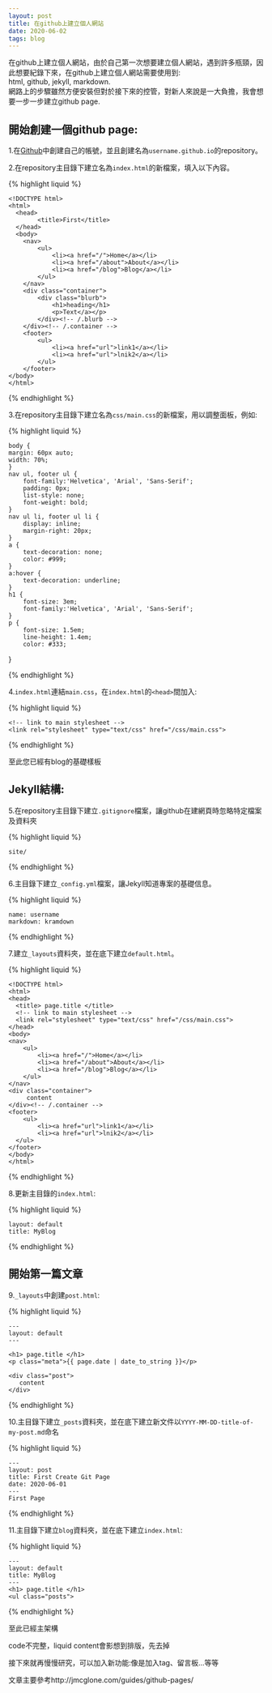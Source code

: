 ```yaml
---
layout: post
title: 在github上建立個人網站
date: 2020-06-02
tags: blog
---
```


在github上建立個人網站，由於自己第一次想要建立個人網站，遇到許多瓶頸，因此想要紀錄下來，在github上建立個人網站需要使用到:  
html, github, jekyll, markdown.  
網路上的步驟雖然方便安裝但對於接下來的控管，對新人來說是一大負擔，我會想要一步一步建立github page.

開始創建一個github page:
---

1.在[Github](https://github.com/)中創建自己的帳號，並且創建名為`username.github.io`的repository。

2.在repository主目錄下建立名為`index.html`的新檔案，填入以下內容。

{% highlight liquid %}        

    <!DOCTYPE html>
    <html>
	  <head>
		    <title>First</title>
	  </head>
	  <body>
		<nav>
    		<ul>
        		<li><a href="/">Home</a></li>
	        	<li><a href="/about">About</a></li>
        		<li><a href="/blog">Blog</a></li>
    		</ul>
		</nav>
		<div class="container">
    		<div class="blurb">
        		<h1>heading</h1>
				<p>Text</a></p>
    		</div><!-- /.blurb -->
		</div><!-- /.container -->
		<footer>
    		<ul>
        		<li><a href="url">link1</a></li>
        		<li><a href="url">lnik2</a></li>
			</ul>
		</footer>
    </body>
    </html>        
{% endhighlight %}

3.在repository主目錄下建立名為`css/main.css`的新檔案，用以調整面板，例如:

{% highlight liquid %}

    body {
    margin: 60px auto;
    width: 70%;
    }
    nav ul, footer ul {
        font-family:'Helvetica', 'Arial', 'Sans-Serif';
        padding: 0px;
        list-style: none;
        font-weight: bold;
    }
    nav ul li, footer ul li {
        display: inline;
        margin-right: 20px;
    }
    a {
        text-decoration: none;
        color: #999;
    }
    a:hover {
        text-decoration: underline;
    }
    h1 {
        font-size: 3em;
        font-family:'Helvetica', 'Arial', 'Sans-Serif';
    }
    p {
        font-size: 1.5em;
        line-height: 1.4em;
        color: #333;
   }

{% endhighlight %}

4.`index.html`連結`main.css`，在`index.html`的`<head>`間加入:

{% highlight liquid %}

    <!-- link to main stylesheet -->
    <link rel="stylesheet" type="text/css" href="/css/main.css">
    
{% endhighlight %}

至此您已經有blog的基礎樣板

Jekyll結構:
---

5.在repository主目錄下建立`.gitignore`檔案，讓github在建網頁時忽略特定檔案及資料夾      

{% highlight liquid %}

    site/

{% endhighlight %}

6.主目錄下建立`_config.yml`檔案，讓Jekyll知道專案的基礎信息。

{% highlight liquid %}

    name: username
    markdown: kramdown

{% endhighlight %}

7.建立`_layouts`資料夾，並在底下建立`default.html`。

{% highlight liquid %}

    <!DOCTYPE html>
    <html>
    <head>
      <title> page.title </title>
      <!-- link to main stylesheet -->
      <link rel="stylesheet" type="text/css" href="/css/main.css">
    </head>
    <body>
    <nav>
        <ul>
            <li><a href="/">Home</a></li>
            <li><a href="/about">About</a></li>
            <li><a href="/blog">Blog</a></li>
        </ul>
    </nav>
    <div class="container">
         content
    </div><!-- /.container -->
    <footer>
        <ul>
            <li><a href="url">link1</a></li>
            <li><a href="url">lnik2</a></li>
      </ul>
    </footer>
    </body>
    </html>

{% endhighlight %}

8.更新主目錄的`index.html`:

{% highlight liquid %}

    layout: default
    title: MyBlog

{% endhighlight %}

開始第一篇文章
---

9.`_layouts`中創建`post.html`:

{% highlight liquid %}

    ---
    layout: default
    ---

    <h1> page.title </h1>
    <p class="meta">{{ page.date | date_to_string }}</p>

    <div class="post">
       content
    </div>

{% endhighlight %}

10.主目錄下建立`_posts`資料夾，並在底下建立新文件以`YYYY-MM-DD-title-of-my-post.md`命名

{% highlight liquid %}

    ---
    layout: post
    title: First Create Git Page
    date: 2020-06-01
    ---
    First Page

{% endhighlight %}

11.主目錄下建立`blog`資料夾，並在底下建立`index.html`:

{% highlight liquid %}

    ---
    layout: default
    title: MyBlog
    ---
    <h1> page.title </h1>
    <ul class="posts">


{% endhighlight %}

至此已經主架構

code不完整，liquid content會影想到排版，先去掉

接下來就再慢慢研究，可以加入新功能:像是加入tag、留言板...等等

文章主要參考http://jmcglone.com/guides/github-pages/
